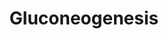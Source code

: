 ---
annotations:
- type: Pathway Ontology
  value: gluconeogenesis pathway
- type: Pathway Ontology
  value: classic metabolic pathway
authors:
- LarsEijssen
- AlexanderPico
- MaintBot
description: ''
last-edited: 2019-09-17
organisms:
- Solanum lycopersicum
redirect_from:
- /index.php/Pathway:WP2630
- /instance/WP2630
schema-jsonld:
- '@context': https://schema.org/
  '@id': https://wikipathways.github.io/pathways/WP2630.html
  '@type': Dataset
  creator:
    '@type': Organization
    name: WikiPathways
  description: ''
  keywords:
  - 5.4.2.1
  - 4.1.2.13
  - 2.7.9.2
  - 3-phosphoglycerate
  - Malate
  - 2-phosphoglycerate
  - 5.3.1.9
  - D-glyceraldehyde-3-phosphate
  - β-D-glucose-6-phosphate
  - Dihydroxyacetone phosphate Acyl Ester
  - Oxaloacetate
  - Fructose-1,6-bisphosphate
  - 1.2.1.12
  - Phosphoenolpyruvate
  - 3.1.3.11
  - Pyruvate
  - 2.7.2.3
  - 1,3-diphosphateglycerate
  - 4.1.1.49
  - 1.1.1.40
  - 1.1.1.37
  - D-fructose-6-phosphate
  license: CC0
  name: Gluconeogenesis
seo: CreativeWork
title: Gluconeogenesis
wpid: WP2630
---